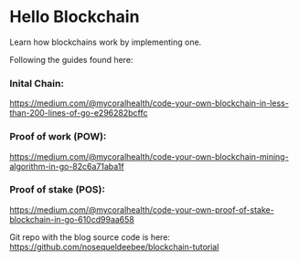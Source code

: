 # Hello Blockchain

Learn how blockchains work by implementing one.

Following the guides found here:

### Inital Chain:
https://medium.com/@mycoralhealth/code-your-own-blockchain-in-less-than-200-lines-of-go-e296282bcffc

### Proof of work (POW):
https://medium.com/@mycoralhealth/code-your-own-blockchain-mining-algorithm-in-go-82c6a71aba1f

### Proof of stake (POS):
https://medium.com/@mycoralhealth/code-your-own-proof-of-stake-blockchain-in-go-610cd99aa658

Git repo with the blog source code is here:
https://github.com/nosequeldeebee/blockchain-tutorial


